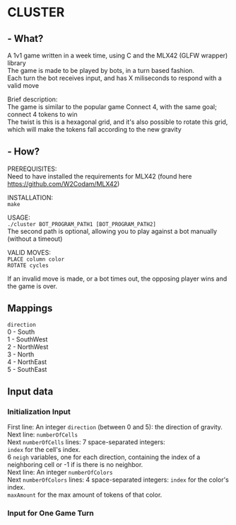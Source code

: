 # CLUSTER

## - What?
A 1v1 game written in a week time, using C and the MLX42 (GLFW wrapper) library  
The game is made to be played by bots, in a turn based fashion.  
Each turn the bot receives input, and has X miliseconds to respond with a valid move  

Brief description:  
The game is similar to the popular game Connect 4, with the same goal; connect 4 tokens to win  
The twist is this is a hexagonal grid, and it's also possible to rotate this grid, which will make the tokens fall according to the new gravity

## - How?
PREREQUISITES:  
Need to have installed the requirements for MLX42 (found here https://github.com/W2Codam/MLX42)

INSTALLATION:  
`make`

USAGE:  
`./cluster BOT_PROGRAM_PATH1 [BOT_PROGRAM_PATH2]`  
The second path is optional, allowing you to play against a bot manually (without a timeout)

VALID MOVES:  
`PLACE column color`  
`ROTATE cycles`

If an invalid move is made, or a bot times out, the opposing player wins and the game is over.

## Mappings
`direction`  
0 - South  
1 - SouthWest  
2 - NorthWest  
3 - North  
4 - NorthEast  
5 - SouthEast  
## Input data

### Initialization Input

First line: An integer `direction` (between 0 and 5): the direction of gravity.  
Next line: `numberOfCells`  
Next `numberOfCells` lines: 7 space-separated integers:  
`index` for the cell's index.  
6 `neigh` variables, one for each direction, containing the index of a neighboring cell or -1 if is there is no neighbor.  
Next line: An integer `numberOfColors`  
Next `numberOfColors` lines: 4 space-separated integers:
`index` for the color's index.  
`maxAmount` for the max amount of tokens of that color.  


### Input for One Game Turn
<!-- First line: An integer `direction`: the current direction (0-6)
Next line: An integer nutrients: the current nutrient value of the forest.  
Next line: 2 space-separated integers:  
mySun: your current sun points.  
myScore: your current score.  
Next line: 3 space-separated integers:  
oppSun: your opponent's sun points.  
oppScore: your opponent's score.  
oppIsWaiting: equals 1 if your opponent is asleep, 0 otherwise.  
Next line: An integer numberOfTrees for the current number of trees in the forest.  
Next numberOfTrees lines: 4 space-separated integers to describe each tree:  
cellIndex: the index of the cell this tree is on.  
size: the size of the tree. From 0 (seed) to 3 (large tree).  
isMine: 1 if you are the owner of this tree, 0 otherwise.  
isDormant: 1 if this tree is dormant, 0 otherwise.  
Next line: An integer numberOfPossibleActions for the number of legal moves you can make this turn.  
Next numberOfPossibleActions lines: A string possibleAction containing one of the actions you can output this turn.  
This list is provided to help you get started.   -->

